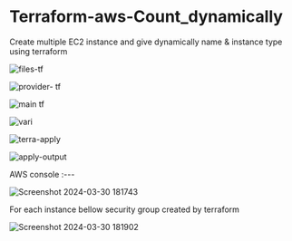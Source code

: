 # Terraform-aws-Count_dynamically
Create multiple EC2 instance and give dynamically name &amp; instance type using terraform

![files-tf](https://github.com/Pratikshinde55/Terraform-aws-Count_dynamically/assets/145910708/4d156206-a87a-4482-b39e-3c5f682fe4e7)


![provider- tf](https://github.com/Pratikshinde55/Terraform-aws-Count_dynamically/assets/145910708/9111dd17-6f1b-44d5-8369-91a6735d75ef)

![main tf](https://github.com/Pratikshinde55/Terraform-aws-Count_dynamically/assets/145910708/6299137c-9f52-4559-9d75-8359dbd13481)


![vari](https://github.com/Pratikshinde55/Terraform-aws-Count_dynamically/assets/145910708/751ad7b1-e91a-4f84-9f71-5acf83b0b048)


![terra-apply](https://github.com/Pratikshinde55/Terraform-aws-Count_dynamically/assets/145910708/caa4ea39-d93b-4b7c-a8f4-fed66c6bde34)


![apply-output](https://github.com/Pratikshinde55/Terraform-aws-Count_dynamically/assets/145910708/4b4e0be7-bc4c-445d-8b86-9207aee4d47c)


AWS console :---

![Screenshot 2024-03-30 181743](https://github.com/Pratikshinde55/Terraform-aws-Count_dynamically/assets/145910708/4e9a0893-8e40-4fec-8921-1f7d149126ed)


For each instance bellow security group created by terraform


![Screenshot 2024-03-30 181902](https://github.com/Pratikshinde55/Terraform-aws-Count_dynamically/assets/145910708/5d9d8328-658c-425c-9c74-3e83f7f5d195)

